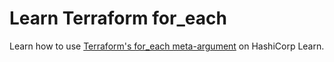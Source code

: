 # Learn Terraform for_each

Learn how to use [Terraform's for_each
meta-argument](https://learn.hashicorp.com/tutorials/terraform/for-each?in=terraform/configuration-language)
on HashiCorp Learn.
